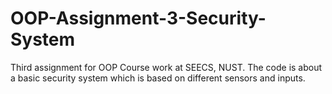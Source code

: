 # OOP-Assignment-3-Security-System
Third assignment for OOP Course work at SEECS, NUST. The code is about a basic security system which is based on different sensors and inputs.
